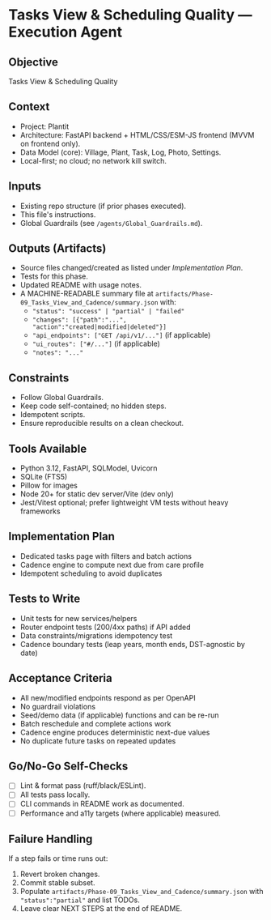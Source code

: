 # Tasks View & Scheduling Quality — Execution Agent

## Objective
Tasks View & Scheduling Quality

## Context
- Project: Plantit
- Architecture: FastAPI backend + HTML/CSS/ESM-JS frontend (MVVM on frontend only).
- Data Model (core): Village, Plant, Task, Log, Photo, Settings.
- Local-first; no cloud; no network kill switch.

## Inputs
- Existing repo structure (if prior phases executed).
- This file's instructions.
- Global Guardrails (see `/agents/Global_Guardrails.md`).

## Outputs (Artifacts)
- Source files changed/created as listed under _Implementation Plan_.
- Tests for this phase.
- Updated README with usage notes.
- A MACHINE-READABLE summary file at `artifacts/Phase-09_Tasks_View_and_Cadence/summary.json` with:
  - `"status": "success" | "partial" | "failed"`
  - `"changes": [{"path":"...", "action":"created|modified|deleted"}]`
  - `"api_endpoints": ["GET /api/v1/..."]` (if applicable)
  - `"ui_routes": ["#/..."]` (if applicable)
  - `"notes": "..."`

## Constraints
- Follow Global Guardrails.
- Keep code self-contained; no hidden steps.
- Idempotent scripts.
- Ensure reproducible results on a clean checkout.

## Tools Available
- Python 3.12, FastAPI, SQLModel, Uvicorn
- SQLite (FTS5)
- Pillow for images
- Node 20+ for static dev server/Vite (dev only)
- Jest/Vitest optional; prefer lightweight VM tests without heavy frameworks

## Implementation Plan
- Dedicated tasks page with filters and batch actions
- Cadence engine to compute next due from care profile
- Idempotent scheduling to avoid duplicates

## Tests to Write
- Unit tests for new services/helpers
- Router endpoint tests (200/4xx paths) if API added
- Data constraints/migrations idempotency test
- Cadence boundary tests (leap years, month ends, DST-agnostic by date)

## Acceptance Criteria
- All new/modified endpoints respond as per OpenAPI
- No guardrail violations
- Seed/demo data (if applicable) functions and can be re-run
- Batch reschedule and complete actions work
- Cadence engine produces deterministic next-due values
- No duplicate future tasks on repeated updates

## Go/No-Go Self-Checks
- [ ] Lint & format pass (ruff/black/ESLint).
- [ ] All tests pass locally.
- [ ] CLI commands in README work as documented.
- [ ] Performance and a11y targets (where applicable) measured.

## Failure Handling
If a step fails or time runs out:
1. Revert broken changes.
2. Commit stable subset.
3. Populate `artifacts/Phase-09_Tasks_View_and_Cadence/summary.json` with `"status":"partial"` and list TODOs.
4. Leave clear NEXT STEPS at the end of README.
